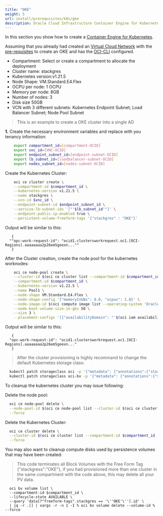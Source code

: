 ```yaml
---
title: "OKE"
weight: 5
url: install/prerequisites/k8s/gke
description: Oracle Cloud Infrastructure Container Engine for Kubernetes (OKE) is a fully-managed, scalable, and highly available service that you can use to deploy your containerized applications to the cloud.
---
```


In this section you show how to create a [Container Engine for Kubernetes](https://www.oracle.com/br/cloud-native/container-engine-kubernetes/).

Assuming that you already had created an [Virtual Cloud Network](https://docs.oracle.com/en-us/iaas/Content/Network/Concepts/landing.htm) with the [pre-requisites](https://docs.oracle.com/en-us/iaas/Content/ContEng/Concepts/contengprerequisites.htm) to create an OKE and has the [OCI-CLI](https://docs.oracle.com/en-us/iaas/Content/API/Concepts/cliconcepts.htm) configured.

* Compartment: Select or create a compartment to allocate the deployment
* Cluster name: stackgres
* Kubernetes version:v1.21.5
* Node Shape: VM.Standard.E4.Flex
* OCPU per node: 1 OCPU
* Memory per node: 8GB
* Number of nodes: 3
* Disk size 50GB
* VCN with 3 different subnets: Kubernetes Endpoint Subnet; Load Balancer Subnet; Node Pool Subnet

> This is an example to create a OKE cluster into a single AD

**1.** Create the necessary environment variables and replace with you tenancy information:

```bash
    export compartment_id=[compartment-OCID]
    export vnc_id=[VNC-OCID]
    export endpoint_subnet_id=[endpoint-subnet-OCID]
    export lb_subnet_id=[loadbalancer-subnet-OCID]
    export nodes_subnet_id=[nodes-subnet-OCID]
```

Create the Kubernetes Cluster:

```bash
    oci ce cluster create \
    --compartment-id $compartment_id \
    --kubernetes-version v1.21.5 \
    --name stackgres \
    --vcn-id $vnc_id \
    --endpoint-subnet-id $endpoint_subnet_id \
    --service-lb-subnet-ids '["'$lb_subnet_id'"]' \
    --endpoint-public-ip-enabled true \
    --persistent-volume-freeform-tags '{"stackgres" : "OKE"}'
```

Output will be similar to this:

```plain
   {
  ""opc-work-request-id": "ocid1.clustersworkrequest.oc1.[OCI-Regions].aaaaaaaa2p26em5geexn...""
   }
```

After the Cluster creation, create the node pool for the kubernetes worknodes:

```bash
    oci ce node-pool create \
    --cluster-id $(oci ce cluster list --compartment-id $compartment_id --name stackgres --lifecycle-state ACTIVE --query data[0].id --raw-output) \
    --compartment-id $compartment_id \
    --kubernetes-version v1.21.5 \
    --name Pool1 \
    --node-shape VM.Standard.E4.Flex \
    --node-shape-config '{"memoryInGBs": 8.0, "ocpus": 1.0}' \
    --node-image-id $(oci compute image list --operating-system 'Oracle Linux' --operating-system-version 7.9 --sort-by TIMECREATED --compartment-id $compartment_id --query data[1].id --raw-output) \
    --node-boot-volume-size-in-gbs 50 \
    --size 3 \
    --placement-configs '[{"availabilityDomain": "'$(oci iam availability-domain list --compartment-id $compartment_id --query data[0].name --raw-output)'", "subnetId": "'$nodes_subnet_id'"}]' 
```

Output will be similar to this:

```plain
   {
  "opc-work-request-id": "ocid1.clustersworkrequest.oc1.[OCI-Regions].aaaaaaaa2p26em5geexn..."
   }
```

> After the cluster provisioning is highly recommand to change the default Kubernetes storage class:

```bash
  kubectl patch storageclass oci -p '{"metadata": {"annotations":{"storageclass.beta.kubernetes.io/is-default-class":"false"}}}'
  kubectl patch storageclass oci-bv -p '{"metadata": {"annotations":{"storageclass.beta.kubernetes.io/is-default-class":"true"}}}'
```

To cleanup the kubernetes cluster you may issue following:

Delete the node pool:

```bash
  oci ce node-pool delete \
  --node-pool-id $(oci ce node-pool list --cluster-id $(oci ce cluster list --compartment-id $compartment_id --name stackgres --lifecycle-state ACTIVE --query data[0].id --raw-output) --compartment-id $compartment_id --query data[0].id --raw-output) \
  --force
```

Delete the Kubernetes Cluster:

```bash
  oci ce cluster delete \
  --cluster-id $(oci ce cluster list --compartment-id $compartment_id --name stackgres --lifecycle-state ACTIVE --query data[0].id --raw-output) \
  --force
```

You may also want to cleanup compute disks used by persistence volumes that may have been created:

> This code terminates all Block Volumes with the Free Form Tag {"stackgress":"OKE"}, if you had provisioned more than one cluster in the same compartment with the code above, this may delete all your PV data.

```shell
  oci bv volume list \
  --compartment-id $compartment_id \
  --lifecycle-state AVAILABLE \
  --query 'data[?"freeform-tags".stackgres == '\''OKE'\''].id' \
  | jq -r .[] | xargs -r -n 1 -I % oci bv volume delete --volume-id % --force
```
